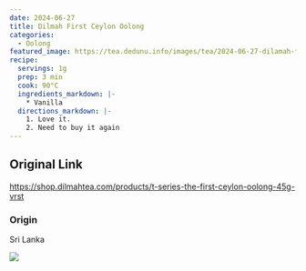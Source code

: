 ```yaml
---
date: 2024-06-27
title: Dilmah First Ceylon Oolong
categories:
  - Oolong
featured_image: https://tea.dedunu.info/images/tea/2024-06-27-dilamah-first-ceylon-oolong-1.jpeg
recipe:
  servings: 1g
  prep: 3 min
  cook: 90°C
  ingredients_markdown: |-
    * Vanilla
  directions_markdown: |-
    1. Love it.
    2. Need to buy it again
---
```


## Original Link

<https://shop.dilmahtea.com/products/t-series-the-first-ceylon-oolong-45g-vrst>

### Origin

Sri Lanka

![](https://tea.dedunu.info/images/tea/2024-06-27-dilamah-first-ceylon-oolong-2.jpeg)
